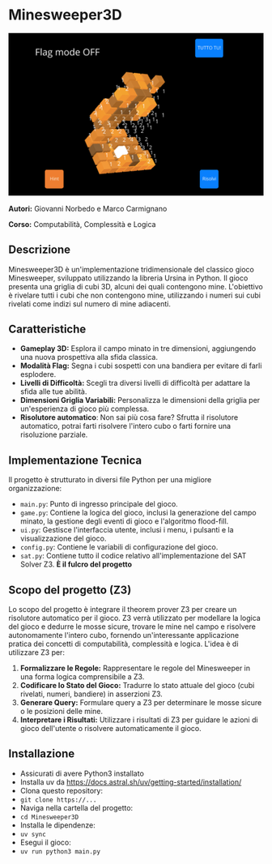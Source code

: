 # Minesweeper3D

<img src="m3d.png" alt="Screenshot di Minesweeper3D" width="600">

**Autori:** Giovanni Norbedo e Marco Carmignano

**Corso:** Computabilità, Complessità e Logica

## Descrizione

Minesweeper3D è un'implementazione tridimensionale del classico gioco Minesweeper, sviluppato utilizzando la libreria Ursina in Python. Il gioco presenta una griglia di cubi 3D, alcuni dei quali contengono mine. L'obiettivo è rivelare tutti i cubi che non contengono mine, utilizzando i numeri sui cubi rivelati come indizi sul numero di mine adiacenti.

## Caratteristiche

* **Gameplay 3D:** Esplora il campo minato in tre dimensioni, aggiungendo una nuova prospettiva alla sfida classica.
* **Modalità Flag:** Segna i cubi sospetti con una bandiera per evitare di farli esplodere.
* **Livelli di Difficoltà:** Scegli tra diversi livelli di difficoltà per adattare la sfida alle tue abilità.
* **Dimensioni Griglia Variabili:** Personalizza le dimensioni della griglia per un'esperienza di gioco più complessa.
* **Risolutore automatico**: Non sai più cosa fare? Sfrutta il risolutore automatico, potrai farti risolvere l'intero cubo o farti fornire una risoluzione parziale.

## Implementazione Tecnica

Il progetto è strutturato in diversi file Python per una migliore organizzazione:

* `main.py`: Punto di ingresso principale del gioco.
* `game.py`: Contiene la logica del gioco, inclusi la generazione del campo minato, la gestione degli eventi di gioco e l'algoritmo flood-fill.
* `ui.py`: Gestisce l'interfaccia utente, inclusi i menu, i pulsanti e la visualizzazione del gioco.
* `config.py`: Contiene le variabili di configurazione del gioco.
* `sat.py`: Contiene tutto il codice relativo all'implementazione del SAT Solver Z3. **È il fulcro del progetto**


## Scopo del progetto (Z3)

Lo scopo del progetto è integrare il theorem prover Z3 per creare un risolutore automatico per il gioco. Z3 verrà utilizzato per modellare la logica del gioco e dedurre le mosse sicure, trovare le mine nel campo e risolvere autonomamente l'intero cubo, fornendo un'interessante applicazione pratica dei concetti di computabilità, complessità e logica. L'idea è di utilizzare Z3 per:

1. **Formalizzare le Regole:**  Rappresentare le regole del Minesweeper in una forma logica comprensibile a Z3.
2. **Codificare lo Stato del Gioco:** Tradurre lo stato attuale del gioco (cubi rivelati, numeri, bandiere) in asserzioni Z3.
3. **Generare Query:** Formulare query a Z3 per determinare le mosse sicure o le posizioni delle mine.
4. **Interpretare i Risultati:**  Utilizzare i risultati di Z3 per guidare le azioni di gioco dell'utente o risolvere automaticamente il gioco.


## Installazione

- Assicurati di avere Python3 installato
- Installa uv da https://docs.astral.sh/uv/getting-started/installation/
- Clona questo repository:
- `git clone https://...`
- Naviga nella cartella del progetto:
- `cd Minesweeper3D`
- Installa le dipendenze:
- `uv sync`
- Esegui il gioco:
- `uv run python3 main.py`
